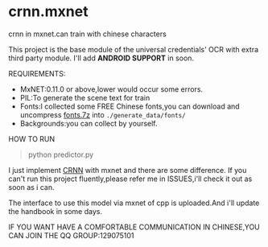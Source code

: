# crnn.mxnet
crnn in mxnet.can train with chinese characters

This project is the base module of the universal credentials' OCR with extra third party module.
I'll add **ANDROID SUPPORT** in soon.

REQUIREMENTS:
- MxNET:0.11.0 or above,lower would occur some errors.
- PIL:To generate the scene text for train
- Fonts:I collected some FREE Chinese fonts,you can download and uncompress [fonts.7z](https://pan.baidu.com/s/1gfiq53P) into `./generate_data/fonts/`
- Backgrounds:you can collect by yourself.


HOW TO RUN
> python predictor.py


I just implement [CRNN](https://github.com/bgshih/crnn) with mxnet and there are some difference.
If you can't run this project fluently,please refer me in ISSUES,i'll check it out as soon as i can.

The interface to use this model via mxnet of cpp is uploaded.And i'll update the handbook in some days.

IF YOU WANT HAVE A COMFORTABLE COMMUNICATION IN CHINESE,YOU CAN JOIN THE QQ GROUP:129075101